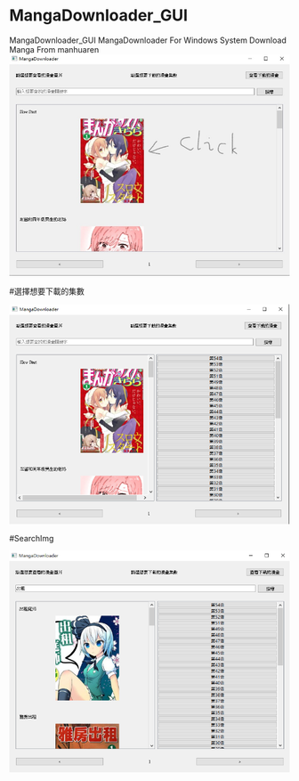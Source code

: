 # MangaDownloader_GUI
MangaDownloader_GUI
MangaDownloader For Windows System Download Manga From manhuaren
![P1](P1_LI.jpg "This is a sample image.")

#選擇想要下載的集數

![P2](P2.PNG "This is a sample image.")

#SearchImg

![Search](search.PNG "This is a sample image.")
